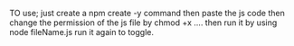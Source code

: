 TO use;
just create a npm create -y command
then paste the js code
then change the permission of the js file by chmod +x  ....
then run it by using node fileName.js       run it again to toggle.
